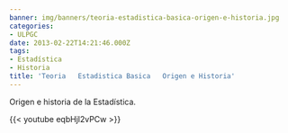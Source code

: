 ```yaml
---
banner: img/banners/teoria-estadistica-basica-origen-e-historia.jpg
categories:
- ULPGC
date: 2013-02-22T14:21:46.000Z
tags:
- Estadística
- Historia
title: 'Teoria   Estadistica Basica   Origen e Historia'
---
```


Origen e historia de la Estadística.

{{< youtube eqbHjl2vPCw >}}
